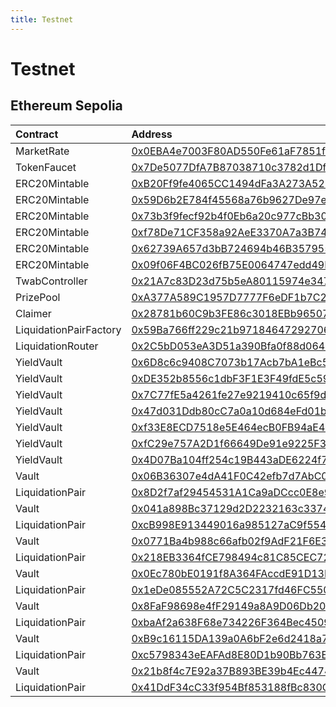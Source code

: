 ```yaml
---
title: Testnet
---
```


# Testnet

## Ethereum Sepolia

| Contract | Address |
| :--- | :--- |
| MarketRate | [0x0EBA4e7003F80AD550Fe61aF7851f4fe49036B33](https://sepolia.etherscan.io/address/0x0EBA4e7003F80AD550Fe61aF7851f4fe49036B33) |
| TokenFaucet | [0x7De5077DfA7B87038710c3782d1Dfd76261562BC](https://sepolia.etherscan.io/address/0x7De5077DfA7B87038710c3782d1Dfd76261562BC) |
| ERC20Mintable | [0xB20Ff9fe4065CC1494dFa3A273A527A05871074F](https://sepolia.etherscan.io/address/0xB20Ff9fe4065CC1494dFa3A273A527A05871074F) |
| ERC20Mintable | [0x59D6b2E784f45568a76b9627De97e06Fc237DA83](https://sepolia.etherscan.io/address/0x59D6b2E784f45568a76b9627De97e06Fc237DA83) |
| ERC20Mintable | [0x73b3f9fecf92b4f0Eb6a20c977cBb30964858fD7](https://sepolia.etherscan.io/address/0x73b3f9fecf92b4f0Eb6a20c977cBb30964858fD7) |
| ERC20Mintable | [0xf78De71CF358a92AeE3370A7a3B743bF63c257d4](https://sepolia.etherscan.io/address/0xf78De71CF358a92AeE3370A7a3B743bF63c257d4) |
| ERC20Mintable | [0x62739A657d3bB724694b46B35795532EC9B42b47](https://sepolia.etherscan.io/address/0x62739A657d3bB724694b46B35795532EC9B42b47) |
| ERC20Mintable | [0x09f06F4BC026fB75E0064747edd49D371D20D434](https://sepolia.etherscan.io/address/0x09f06F4BC026fB75E0064747edd49D371D20D434) |
| TwabController | [0x21A7c83D23d75b5eA80115974e3473fc35B1f263](https://sepolia.etherscan.io/address/0x21A7c83D23d75b5eA80115974e3473fc35B1f263) |
| PrizePool | [0xA377A589C1957D7777F6eDF1b7C22C911a56e90F](https://sepolia.etherscan.io/address/0xA377A589C1957D7777F6eDF1b7C22C911a56e90F) |
| Claimer | [0x28781b60C9b3FE86c3018EBb9650766ea08673f5](https://sepolia.etherscan.io/address/0x28781b60C9b3FE86c3018EBb9650766ea08673f5) |
| LiquidationPairFactory | [0x59Ba766ff229c21b97184647292706039aF63dA1](https://sepolia.etherscan.io/address/0x59Ba766ff229c21b97184647292706039aF63dA1) |
| LiquidationRouter | [0x2C5bD053eA3D51a390Bfa0f88d064e211485037B](https://sepolia.etherscan.io/address/0x2C5bD053eA3D51a390Bfa0f88d064e211485037B) |
| YieldVault | [0x6D8c6c9408C7073b17Acb7bA1eBc541fb57c1aef](https://sepolia.etherscan.io/address/0x6D8c6c9408C7073b17Acb7bA1eBc541fb57c1aef) |
| YieldVault | [0xDE352b8556c1dbF3F1E3F49fdE5c5961fF17C2a3](https://sepolia.etherscan.io/address/0xDE352b8556c1dbF3F1E3F49fdE5c5961fF17C2a3) |
| YieldVault | [0x7C77fE5a4261fe27e9219410c65f9d42747e5F69](https://sepolia.etherscan.io/address/0x7C77fE5a4261fe27e9219410c65f9d42747e5F69) |
| YieldVault | [0x47d031Ddb80cC7a0a10d684eFd01b6Be76f0E391](https://sepolia.etherscan.io/address/0x47d031Ddb80cC7a0a10d684eFd01b6Be76f0E391) |
| YieldVault | [0xf33E8ECD7518e5E464ecB0FB94aE4Fc2f39adB5B](https://sepolia.etherscan.io/address/0xf33E8ECD7518e5E464ecB0FB94aE4Fc2f39adB5B) |
| YieldVault | [0xfC29e757A2D1f66649De91e9225F36AB6c1BD44d](https://sepolia.etherscan.io/address/0xfC29e757A2D1f66649De91e9225F36AB6c1BD44d) |
| YieldVault | [0x4D07Ba104ff254c19B443aDE6224f744Db84FB8A](https://sepolia.etherscan.io/address/0x4D07Ba104ff254c19B443aDE6224f744Db84FB8A) |
| Vault | [0x06B36307e4dA41F0C42efb7d7AbC02Df0c8b5c49](https://sepolia.etherscan.io/address/0x06B36307e4dA41F0C42efb7d7AbC02Df0c8b5c49) |
| LiquidationPair | [0x8D2f7af29454531A1Ca9aDCcc0E8e988D79492D0](https://sepolia.etherscan.io/address/0x8D2f7af29454531A1Ca9aDCcc0E8e988D79492D0) |
| Vault | [0x041a898Bc37129d2D2232163c3374f4077255F74](https://sepolia.etherscan.io/address/0x041a898Bc37129d2D2232163c3374f4077255F74) |
| LiquidationPair | [0xcB998E913449016a985127aC9f5543Af2F68fb6c](https://sepolia.etherscan.io/address/0xcB998E913449016a985127aC9f5543Af2F68fb6c) |
| Vault | [0x0771Ba4b988c66afb02f9AdF21F6E3A14d33C24E](https://sepolia.etherscan.io/address/0x0771Ba4b988c66afb02f9AdF21F6E3A14d33C24E) |
| LiquidationPair | [0x218EB3364fCE798494c81C85CEC72eBa863Cf63f](https://sepolia.etherscan.io/address/0x218EB3364fCE798494c81C85CEC72eBa863Cf63f) |
| Vault | [0x0Ec780bE0191f8A364FAccdE91D13BE6F96632bE](https://sepolia.etherscan.io/address/0x0Ec780bE0191f8A364FAccdE91D13BE6F96632bE) |
| LiquidationPair | [0x1eDe085552A72C5C2317fd46FC550E01414ee09B](https://sepolia.etherscan.io/address/0x1eDe085552A72C5C2317fd46FC550E01414ee09B) |
| Vault | [0x8FaF98698e4fF29149a8A9D06Db20E3509F3754b](https://sepolia.etherscan.io/address/0x8FaF98698e4fF29149a8A9D06Db20E3509F3754b) |
| LiquidationPair | [0xbaAf2a638F68e734226F364Bec45098eCB37bB53](https://sepolia.etherscan.io/address/0xbaAf2a638F68e734226F364Bec45098eCB37bB53) |
| Vault | [0xB9c16115DA139a0A6bF2e6d2418a7987cf6DCb83](https://sepolia.etherscan.io/address/0xB9c16115DA139a0A6bF2e6d2418a7987cf6DCb83) |
| LiquidationPair | [0xc5798343eEAFAd8E80D1b90Bb763E5106F520476](https://sepolia.etherscan.io/address/0xc5798343eEAFAd8E80D1b90Bb763E5106F520476) |
| Vault | [0x21b8f4c7E92a37B893BE39b4Ec447459fa5031C6](https://sepolia.etherscan.io/address/0x21b8f4c7E92a37B893BE39b4Ec447459fa5031C6) |
| LiquidationPair | [0x41DdF34cC33f954Bf853188fBc830CBdD03839b3](https://sepolia.etherscan.io/address/0x41DdF34cC33f954Bf853188fBc830CBdD03839b3) |
